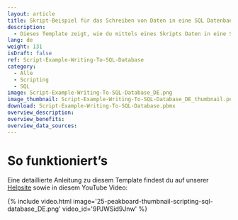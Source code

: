 ```yaml
---
layout: article
title: Skript-Beispiel für das Schreiben von Daten in eine SQL Datenbank
description: 
  - Dieses Template zeigt, wie du mittels eines Skripts Daten in eine SQL Datenbank schreiben kannst.
lang: de
weight: 131
isDraft: false
ref: Script-Example-Writing-To-SQL-Database
category:
  - Alle
  - Scripting
  - SQL
image: Script-Example-Writing-To-SQL-Database_DE.png
image_thumbnail: Script-Example-Writing-To-SQL-Database_DE_thumbnail.png
download: Script-Example-Writing-To-SQL-Database.pbmx
overview_description:
overview_benefits:
overview_data_sources:
---
```



# So funktioniert’s
Eine detaillierte Anleitung zu diesem Template findest du auf unserer [Helpsite](https://help.peakboard.com/scripting/Script%20Templates/de-database.html) sowie in diesem YouTube Video:

{% include video.html image='25-peakboard-thumbnail-scripting-sql-database_DE.png' video_id='9PJWSid9Jnw' %}
